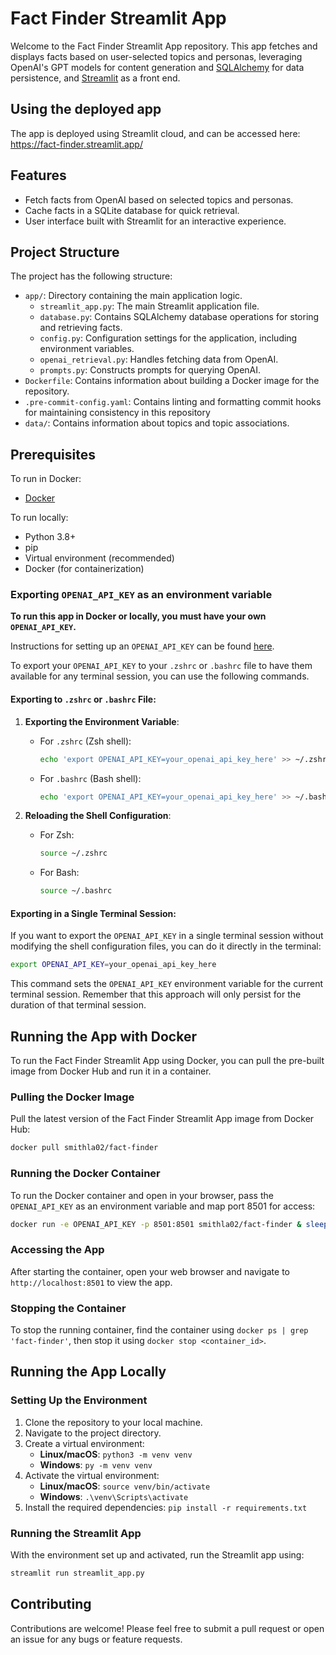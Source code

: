 # Fact Finder Streamlit App

Welcome to the Fact Finder Streamlit App repository. This app fetches and displays facts based on user-selected topics and personas, leveraging OpenAI's GPT models for content generation and [SQLAlchemy](https://github.com/sqlalchemy/sqlalchemy) for data persistence, and [Streamlit](https://github.com/streamlit/streamlit) as a front end.

## Using the deployed app

The app is deployed using Streamlit cloud, and can be accessed here: https://fact-finder.streamlit.app/

## Features

- Fetch facts from OpenAI based on selected topics and personas.
- Cache facts in a SQLite database for quick retrieval.
- User interface built with Streamlit for an interactive experience.

## Project Structure

The project has the following structure:

- `app/`: Directory containing the main application logic.
  - `streamlit_app.py`: The main Streamlit application file.
  - `database.py`: Contains SQLAlchemy database operations for storing and retrieving facts.
  - `config.py`: Configuration settings for the application, including environment variables.
  - `openai_retrieval.py`: Handles fetching data from OpenAI.
  - `prompts.py`: Constructs prompts for querying OpenAI.
- `Dockerfile`: Contains information about building a Docker image for the repository.
- `.pre-commit-config.yaml`: Contains linting and formatting commit hooks for maintaining consistency in this repository
- `data/`: Contains information about topics and topic associations.

## Prerequisites

To run in Docker:
- [Docker](https://docs.docker.com/get-docker/)

To run locally:
- Python 3.8+
- pip
- Virtual environment (recommended)
- Docker (for containerization)

### Exporting `OPENAI_API_KEY` as an environment variable

**To run this app in Docker or locally, you must have your own `OPENAI_API_KEY`.**

Instructions for setting up an `OPENAI_API_KEY` can be found [here](https://platform.openai.com/docs/quickstart).

To export your `OPENAI_API_KEY` to your `.zshrc` or `.bashrc` file to have them available for any terminal session, you can use the following commands.

#### Exporting to `.zshrc` or `.bashrc` File:

1. **Exporting the Environment Variable**:
   - For `.zshrc` (Zsh shell):
     ```bash
     echo 'export OPENAI_API_KEY=your_openai_api_key_here' >> ~/.zshrc
     ```
   - For `.bashrc` (Bash shell):
     ```bash
     echo 'export OPENAI_API_KEY=your_openai_api_key_here' >> ~/.bashrc
     ```

2. **Reloading the Shell Configuration**:
   - For Zsh:
     ```bash
     source ~/.zshrc
     ```
   - For Bash:
     ```bash
     source ~/.bashrc
     ```

#### Exporting in a Single Terminal Session:

If you want to export the `OPENAI_API_KEY` in a single terminal session without modifying the shell configuration files, you can do it directly in the terminal:

```bash
export OPENAI_API_KEY=your_openai_api_key_here
```

This command sets the `OPENAI_API_KEY` environment variable for the current terminal session. Remember that this approach will only persist for the duration of that terminal session.

## Running the App with Docker

To run the Fact Finder Streamlit App using Docker, you can pull the pre-built image from Docker Hub and run it in a container.

### Pulling the Docker Image

Pull the latest version of the Fact Finder Streamlit App image from Docker Hub:

```bash
docker pull smithla02/fact-finder
```

### Running the Docker Container

To run the Docker container and open in your browser, pass the `OPENAI_API_KEY` as an environment variable and map port 8501 for access:

```bash
docker run -e OPENAI_API_KEY -p 8501:8501 smithla02/fact-finder & sleep 2 && open http://localhost:8501
```

### Accessing the App

After starting the container, open your web browser and navigate to `http://localhost:8501` to view the app.

### Stopping the Container

To stop the running container, find the container using `docker ps | grep 'fact-finder'`, then stop it using `docker stop <container_id>`.

## Running the App Locally

### Setting Up the Environment

1. Clone the repository to your local machine.
2. Navigate to the project directory.
3. Create a virtual environment:
   - **Linux/macOS**: `python3 -m venv venv`
   - **Windows**: `py -m venv venv`
4. Activate the virtual environment:
   - **Linux/macOS**: `source venv/bin/activate`
   - **Windows**: `.\venv\Scripts\activate`
5. Install the required dependencies: `pip install -r requirements.txt`

### Running the Streamlit App

With the environment set up and activated, run the Streamlit app using:

```bash
streamlit run streamlit_app.py
```

## Contributing

Contributions are welcome! Please feel free to submit a pull request or open an issue for any bugs or feature requests.
